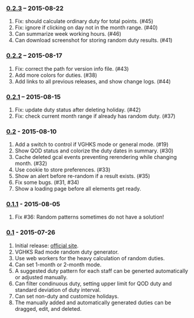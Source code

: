 ### [0.2.3](/vghks-random-duty/ver/0.2.2/) – 2015-08-22

1. Fix: should calculate ordinary duty for total points. (#45)
2. Fix: ignore if clicking on day not in the month range. (#40)
3. Can summarize week working hours. (#46)
4. Can download screenshot for storing random duty results. (#41)

### [0.2.2](/vghks-random-duty/ver/0.2.2/) – 2015-08-17

1. Fix: correct the path for version info file. (#43)
2. Add more colors for duties. (#38)
3. Add links to all previous releases, and show change logs. (#44)

### [0.2.1](/vghks-random-duty/ver/0.2.1/) – 2015-08-15

1. Fix: update duty status after deleting holiday. (#42)
2. Fix: check current month range if already has random duty. (#37)

### [0.2](/vghks-random-duty/ver/0.2.0/) - 2015-08-10

1. Add a switch to control if VGHKS mode or general mode. (#19)
2. Show QOD status and colorize the duty dates in summary. (#30)
3. Cache deleted gcal events preventing rerendering while changing month. (#32)
4. Use cookie to store preferences. (#33)
5. Show an alert before re-random if a result exists. (#35)
6. Fix some bugs. (#31, #34)
7. Show a loading page before all elements get ready.

### [0.1.1](/vghks-random-duty/ver/0.1.1/) - 2015-08-05

1. Fix #36: Random patterns sometimes do not have a solution!

### [0.1](/vghks-random-duty/ver/0.1.0/) - 2015-07-26

1. Initial release: [official site](http://radtools.tsai.it/vghks-random-duty/).
2. VGHKS Rad mode random duty generator.
3. Use web workers for the heavy calculation of random duties.
4. Can set 1-month or 2-month mode.
5. A suggested duty pattern for each staff can be generted automatically or adjusted manually.
6. Can filter condinuous duty, setting upper limit for QOD duty and standard deviation of duty interval.
7. Can set non-duty and customize holidays.
8. The manually added and automatically generated duties can be dragged, edit, and deleted.